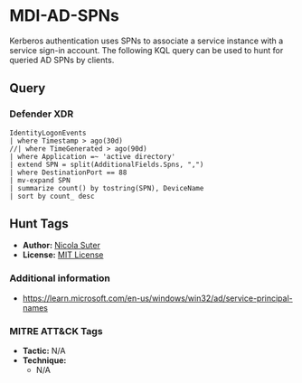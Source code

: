 # MDI-AD-SPNs

Kerberos authentication uses SPNs to associate a service instance with a service sign-in account. The following KQL query can be used to hunt for queried AD SPNs by clients.


## Query

### Defender XDR

```kusto
IdentityLogonEvents
| where Timestamp > ago(30d)
//| where TimeGenerated > ago(90d)
| where Application =~ 'active directory'
| extend SPN = split(AdditionalFields.Spns, ",")
| where DestinationPort == 88
| mv-expand SPN
| summarize count() by tostring(SPN), DeviceName
| sort by count_ desc 
```

## Hunt Tags

* **Author:** [Nicola Suter](https://nicolasuter.ch)
* **License:** [MIT License](https://github.com/nicolonsky/ITDR/blob/main/LICENSE)

### Additional information

* <https://learn.microsoft.com/en-us/windows/win32/ad/service-principal-names>

### MITRE ATT&CK Tags

* **Tactic:** N/A
* **Technique:**
    * N/A
